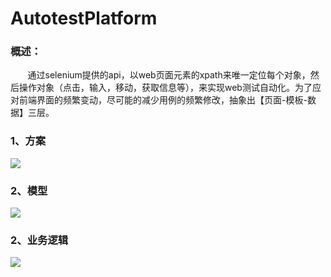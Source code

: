 # AutotestPlatform
### 概述：
        通过selenium提供的api，以web页面元素的xpath来唯一定位每个对象，然后操作对象（点击，输入，移动，获取信息等），来实现web测试自动化。为了应对前端界面的频繁变动，尽可能的减少用例的频繁修改，抽象出【页面-模板-数据】三层。
        

### 1、方案
![](https://github.com/qiangzhouf/AutotestPlatform/raw/master/doc/1.png)
### 2、模型
![](https://github.com/qiangzhouf/AutotestPlatform/raw/master/doc/2.png)
### 2、业务逻辑
![](https://github.com/qiangzhouf/AutotestPlatform/raw/master/doc/3.png)
